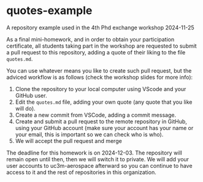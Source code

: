 # quotes-example
A repository example used in the 4th Phd exchange workshop 2024-11-25

As a final mini-homework, and in order to obtain your participation certificate, all students taking part in the workshop are requested to submit a pull request to this repository, adding a quote of their liking to the file `quotes.md`.

You can use whatever means you like to create such pull request, but the adviced workflow is as follows (check the workshop slides for more info):
1. Clone the repository to your local computer using VScode and your GitHub user.
2. Edit the `quotes.md` file, adding your own quote (any quote that you like will do).
3. Create a new commit from VSCode, adding a commit message.
4. Create and submit a pull request to the remote repository in GitHub, using your GitHub account (make sure your account has your name or your email, this is important so we can check who is who).
5. We will accept the pull request and merge

The deadline for this homework is on 2024-12-03. The repository will remain open until then, then we will switch it to private. We will add your user accounts to uc3m-aerospace afterward so you can continue to have access to it and the rest of repositories in this organization.

